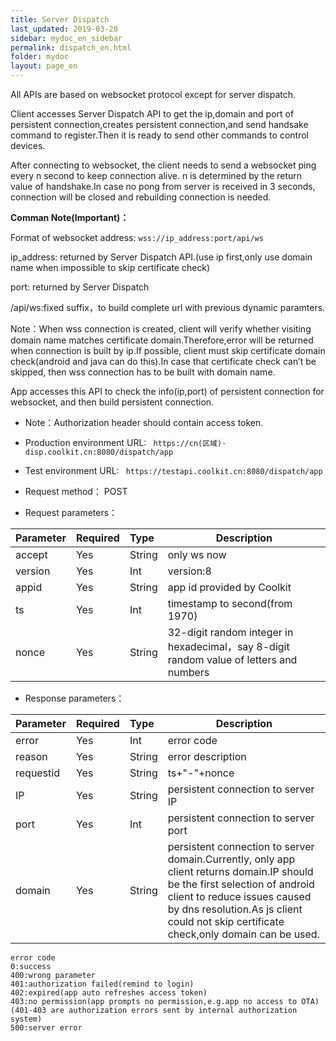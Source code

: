 ```yaml
---
title: Server Dispatch
last_updated: 2019-03-20
sidebar: mydoc_en_sidebar
permalink: dispatch_en.html
folder: mydoc
layout: page_en
---
```


All APIs are based on websocket protocol except for server dispatch.

Client accesses Server Dispatch API to get the ip,domain and port of persistent connection,creates persistent connection,and send handsake command to register.Then it is ready to send other commands to control devices.

After connecting to websocket, the client needs to send a websocket ping every n second to keep connection alive. n is determined by the return value of handshake.In case no pong from server is received in 3 seconds, connection will be closed and rebuilding connection is needed.

**Comman Note(Important)：**

Format of websocket address: ```wss://ip_address:port/api/ws```

ip_address: returned by Server Dispatch API.(use ip first,only use domain name when impossible to skip certificate check)

port: returned by Server Dispatch

/api/ws:fixed suffix，to build complete url with previous dynamic paramters.

Note：When wss connection is created, client will verify whether visiting domain name matches certificate domain.Therefore,error will be returned when connection is built by ip.If possible, client must skip certificate domain check(android and java can do this).In case that certificate check can’t be skipped, then wss connection has to be built with domain name.

App accesses this API to check the info(ip,port) of persistent connection for websocket, and then build persistent connection.
- Note：Authorization header should contain access token.
- Production environment URL: ``` https://cn(区域)-disp.coolkit.cn:8080/dispatch/app``` 
- Test environment URL: ``` https://testapi.coolkit.cn:8080/dispatch/app``` 
- Request method： POST

- Request parameters：

|Parameter|Required|Type|Description|
|:----    |:---|:----- |-----   |
|accept |Yes  |String |only ws now  |
|version | Yes |Int | version:8    |
|appid     |Yes  |String | app id provided by Coolkit   |
|ts     |Yes  |Int | timestamp to second(from 1970)    |
|nonce     |Yes  |String | 32-digit random integer in hexadecimal，say 8-digit random value of letters and numbers   |

- Response parameters：

|Parameter|Required|Type|Description|
|:----    |:---|:----- |-----   |
|error |Yes  |Int |error code   |
|reason |Yes  |String | error description    |
|requestid     |Yes  |String | ts+"-"+nonce    |
|IP     |Yes  |String | persistent connection to server IP    |
|port     |Yes  |Int | persistent connection to server port    |
|domain     |Yes  |String | persistent connection to server domain.Currently, only app client returns domain.IP should be the first selection of android client to reduce issues caused by dns resolution.As js client could not skip certificate check,only domain can be used.   |

```
error code
0:success
400:wrong parameter
401:authorization failed(remind to login)
402:expired(app auto refreshes access token)
403:no permission(app prompts no permission,e.g.app no access to OTA)(401-403 are authorization errors sent by internal authorization system)
500:server error
```



